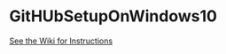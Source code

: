 # GitHUbSetupOnWindows10
[See the Wiki for Instructions](https://github.com/ahbaid/GitHUbSetupOnWindows10/wiki/Setting-up-GitHub-(git-bash)-on-Windows-10)
